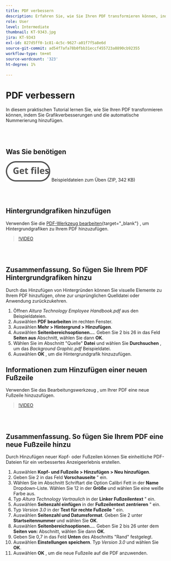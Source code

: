 ```yaml
---
title: PDF verbessern
description: Erfahren Sie, wie Sie Ihren PDF transformieren können, indem Sie Grafikverbesserungen und automatische Nummerierung hinzufügen
role: User
level: Intermediate
thumbnail: KT-9343.jpg
jira: KT-9343
exl-id: 827d5ff0-1c81-4c5c-9627-a01f7f5a8e6d
source-git-commit: ad54f7afa78b0fbb31eccf455723a8890cb92355
workflow-type: tm+mt
source-wordcount: '323'
ht-degree: 1%

---
```


# PDF verbessern

In diesem praktischen Tutorial lernen Sie, wie Sie Ihren PDF transformieren können, indem Sie Grafikverbesserungen und die automatische Nummerierung hinzufügen.

<br> 

## Was Sie benötigen

[![Dateien abrufen](../assets/Getfiles.svg)](../assets/Enhance.zip)
Beispieldateien zum Üben (ZIP, 342 KB)

<br> 

## Hintergrundgrafiken hinzufügen

Verwenden Sie die [PDF-Werkzeug bearbeiten](https://www.adobe.com/de/acrobat/online/pdf-editor.html){target="_blank"} , um Hintergrundgrafiken zu Ihrem PDF hinzuzufügen.

>[!VIDEO](https://video.tv.adobe.com/v/338746?hidetitle=true)

<br> 

## Zusammenfassung. So fügen Sie Ihrem PDF Hintergrundgrafiken hinzu

Durch das Hinzufügen von Hintergründen können Sie visuelle Elemente zu Ihrem PDF hinzufügen, ohne zur ursprünglichen Quelldatei oder Anwendung zurückzukehren.

1. Öffnen *Altura Technology Employee Handbook.pdf* aus den Beispieldateien.
1. Auswählen **PDF bearbeiten** im rechten Fenster.
1. Auswählen **Mehr > Hintergrund > Hinzufügen**.
1. Auswählen **Seitenbereichsoptionen...**.
Geben Sie 2 bis 26 in das Feld **Seiten aus** Abschnitt, wählen Sie dann **OK**.
1. Wählen Sie im Abschnitt &quot;Quelle&quot; **Datei** und wählen Sie **Durchsuchen** , um das *Background Graphic.pdf* Beispieldatei.
1. Auswählen **OK** , um die Hintergrundgrafik hinzuzufügen.

## Informationen zum Hinzufügen einer neuen Fußzeile

Verwenden Sie das Bearbeitungswerkzeug , um Ihrer PDF eine neue Fußzeile hinzuzufügen.

>[!VIDEO](https://video.tv.adobe.com/v/338745?hidetitle=true)

<br> 

## Zusammenfassung. So fügen Sie Ihrem PDF eine neue Fußzeile hinzu

Durch Hinzufügen neuer Kopf- oder Fußzeilen können Sie einheitliche PDF-Dateien für ein verbessertes Anzeigeerlebnis erstellen.

1. Auswählen **Kopf- und Fußzeile > Hinzufügen > Neu hinzufügen**.
1. Geben Sie 2 in das Feld **Vorschauseite** &quot; ein.
1. Wählen Sie im Abschnitt Schriftart die Option Calibri Fett in der **Name** Dropdown-Liste.
Wählen Sie 12 in der **Größe** und wählen Sie eine weiße Farbe aus.
1. Typ *Altura Technology Vertraulich* in der **Linker Fußzeilentext** &quot; ein.
1. Auswählen **Seitenzahl einfügen** in der **Fußzeilentext zentrieren** &quot; ein.
1. Typ *Version 3.0* in der **Text für rechte Fußzeile** &quot; ein.
1. Auswählen **Seitenzahl und Datumsformat**.
Geben Sie 2 unter **Startseitennummer** und wählen Sie **OK**.
1. Auswählen **Seitenbereichsoptionen...**.
Geben Sie 2 bis 26 unter dem **Seiten von:** Abschnitt, wählen Sie dann **OK**.
1. Geben Sie 0,7 in das Feld **Unten** des Abschnitts &quot;Rand&quot; festgelegt.
1. Auswählen **Einstellungen speichern**.
Typ *Version 3.0* und wählen Sie **OK**.
1. Auswählen **OK** , um die neue Fußzeile auf die PDF anzuwenden.

